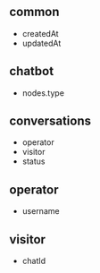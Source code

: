 ## common
- createdAt
- updatedAt

## chatbot
- nodes.type

## conversations
- operator
- visitor
- status

## operator
- username

## visitor
- chatId